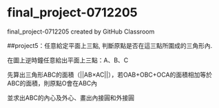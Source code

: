 # final_project-0712205
final_project-0712205 created by GitHub Classroom

##project5：任意給定平面上三點, 判斷原點是否在這三點所圍成的三角形內.

在圖上逆時鐘任意給出平面上三點：A、B、C

先算出三角形ABC的面積（||AB×AC||），若OAB+OBC+OCA的面積相加等於ABC的面積，則原點O會在ABC內

並求出ABC的內心及外心、畫出內接圓和外接圓
